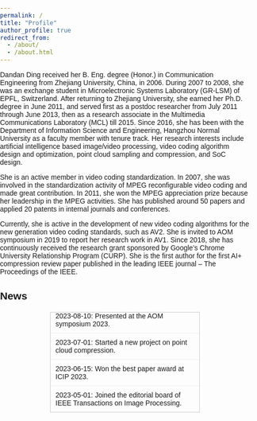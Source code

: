 ```yaml
---
permalink: /
title: "Profile"
author_profile: true
redirect_from: 
  - /about/
  - /about.html
---
```


<style>
body {
  font-family: Arial, sans-serif;
  margin: 0;
  padding: 0;
}

.profile {
  max-width: 800px;
  margin: 0 auto;
  padding: 20px;
  text-align: justify;
}

.news-container {
  position: relative;
  width: 300px;
  height: 200px;
  overflow: hidden;
  border: 1px solid #ccc;
  margin: 20px auto;
}

.news-scroll {
  display: flex;
  flex-direction: column;
  justify-content: flex-end;
  height: 100%;
  overflow-y: hidden;
}

#news-list {
  list-style-type: none;
  padding: 0;
  margin: 0;
  transition: transform 1s ease-in-out;
}

#news-list li {
  padding: 10px;
  border-bottom: 1px solid #eee;
}

#news-list li:last-child {
  border-bottom: none;
}
</style>

Dandan Ding received her B. Eng. degree (Honor.) in Communication Engineering from Zhejiang University, China, in 2006. During 2007 to 2008, she was an exchange student in Microelectronic Systems Laboratory (GR-LSM) of EPFL, Switzerland. After returning to Zhejiang University, she earned her Ph.D. degree in June 2011, and served first as a postdoc researcher from July 2011 through June 2013, then as a research associate in the Multimedia Communications Laboratory (MCL) till 2015. Since 2016, she has been with the Department of Information Science and Engineering, Hangzhou Normal University as a faculty member with tenure track. Her research interests include artificial intelligence based image/video processing, video coding algorithm design and optimization, point cloud sampling and compression, and SoC design.

She is an active member in video coding standardization. In 2007, she was involved in the standardization activity of MPEG reconfigurable video coding and made great contribution. In 2011, she won the MPEG appreciation prize because her leadership in the MPEG activities. She has published around 50 papers and applied 20 patents in internal journals and conferences.

Currently, she is active in the development of new video coding algorithms for the new generation video coding standards, such as AV2. She is invited to AOM symposium in 2019 to report her research work in AV1. Since 2018, she has continuously received the research grant sponsored by Google’s Chrome University Relationship Program (CURP). She is the first author for the first AI+ compression review paper published in the leading IEEE journal – The Proceedings of the IEEE.

## News
<div class="news-container">
  <div class="news-scroll">
    <ul id="news-list">
      <li>2023-10-01: Published a new paper on AI-based video compression.</li>
      <li>2023-09-15: Received a research grant from Google CURP.</li>
      <li>2023-08-10: Presented at the AOM symposium 2023.</li>
      <li>2023-07-01: Started a new project on point cloud compression.</li>
      <li>2023-06-15: Won the best paper award at ICIP 2023.</li>
      <li>2023-05-01: Joined the editorial board of IEEE Transactions on Image Processing.</li>
    </ul>
  </div>
</div>

<script>
document.addEventListener('DOMContentLoaded', function() {
  const newsList = document.getElementById('news-list');
  if (!newsList) {
    console.error('news-list element not found');
    return;
  }

  const items = newsList.querySelectorAll('li');
  if (items.length === 0) {
    console.error('No news items found');
    return;
  }

  const itemHeight = items[0].offsetHeight;
  let currentIndex = 0;

  function scrollNews() {
    currentIndex = (currentIndex + 1) % items.length;
    newsList.style.transform = `translateY(-${currentIndex * itemHeight}px)`;
  }

  setInterval(scrollNews, 3000); // 每3秒滚动一次
});
</script>



